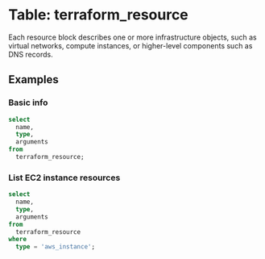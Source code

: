# Table: terraform_resource

Each resource block describes one or more infrastructure objects, such as virtual networks, compute instances, or higher-level components such as DNS records.

## Examples

### Basic info

```sql
select
  name,
  type,
  arguments
from
  terraform_resource;
```

### List EC2 instance resources

```sql
select
  name,
  type,
  arguments
from
  terraform_resource
where
  type = 'aws_instance';
```
